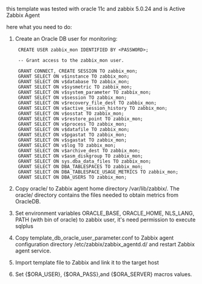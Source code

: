 this template was tested with oracle 11c and zabbix 5.0.24 and is Active Zabbix Agent

here what you need to do:

1. Create an Oracle DB user for monitoring:

		CREATE USER zabbix_mon IDENTIFIED BY <PASSWORD>;

		-- Grant access to the zabbix_mon user.

		GRANT CONNECT, CREATE SESSION TO zabbix_mon;
		GRANT SELECT ON v$instance TO zabbix_mon;
		GRANT SELECT ON v$database TO zabbix_mon;
		GRANT SELECT ON v$sysmetric TO zabbix_mon;
		GRANT SELECT ON v$system_parameter TO zabbix_mon;
		GRANT SELECT ON v$session TO zabbix_mon;
		GRANT SELECT ON v$recovery_file_dest TO zabbix_mon;
		GRANT SELECT ON v$active_session_history TO zabbix_mon;
		GRANT SELECT ON v$osstat TO zabbix_mon;
		GRANT SELECT ON v$restore_point TO zabbix_mon;
		GRANT SELECT ON v$process TO zabbix_mon;
		GRANT SELECT ON v$datafile TO zabbix_mon;
		GRANT SELECT ON v$pgastat TO zabbix_mon;
		GRANT SELECT ON v$sgastat TO zabbix_mon;
		GRANT SELECT ON v$log TO zabbix_mon;
		GRANT SELECT ON v$archive_dest TO zabbix_mon;
		GRANT SELECT ON v$asm_diskgroup TO zabbix_mon;
		GRANT SELECT ON sys.dba_data_files TO zabbix_mon;
		GRANT SELECT ON DBA_TABLESPACES TO zabbix_mon;
		GRANT SELECT ON DBA_TABLESPACE_USAGE_METRICS TO zabbix_mon;
		GRANT SELECT ON DBA_USERS TO zabbix_mon;

2. Copy oracle/ to Zabbix agent home directory /var/lib/zabbix/. The oracle/ directory contains the files needed to obtain metrics from OracleDB.

3. Set environment variables ORACLE_BASE, ORACLE_HOME, NLS_LANG, PATH (with bin of oracle) to zabbix user, it's need permission to execute sqlplus

4. Copy template_db_oracle_user_parameter.conf to Zabbix agent configuration directory /etc/zabbix/zabbix_agentd.d/ and restart Zabbix agent service.

5. Import template file to Zabbix and link it to the target host

6. Set {$ORA_USER}, {$ORA_PASS},and {$ORA_SERVER} macros values.

